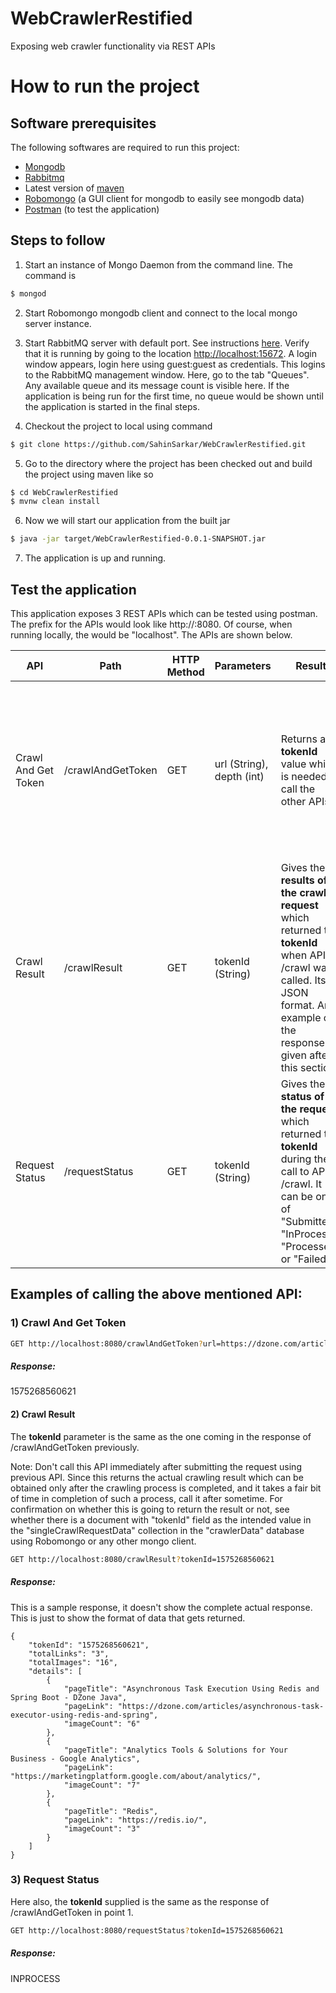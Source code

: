 # WebCrawlerRestified
Exposing web crawler functionality via REST APIs

# How to run the project

## Software prerequisites

The following softwares are required to run this project:

  - [Mongodb](https://docs.mongodb.com/manual/installation/)
  - [Rabbitmq](https://www.rabbitmq.com/download.html)
  - Latest version of [maven](https://maven.apache.org/install.html)
  - [Robomongo](https://robomongo.org/download) (a GUI client for mongodb to easily see mongodb data)
  - [Postman](https://www.getpostman.com/downloads/) (to test the application)

## Steps to follow

1) Start an instance of Mongo Daemon from the command line. The command is
```sh
$ mongod
```

2) Start Robomongo mongodb client and connect to the local mongo server instance.

3) Start RabbitMQ server with default port. See instructions [here](https://www.rabbitmq.com/download.html). Verify that it is running by going to the location [http://localhost:15672](http://localhost:15672/). A login window appears, login here using guest:guest as credentials. This logins to the RabbitMQ management window. Here, go to the tab "Queues". Any available queue and its message count is visible here. If the application is being run for the first time, no queue would be shown until the application is started in the final steps.

4) Checkout the project to local using command
```sh
$ git clone https://github.com/SahinSarkar/WebCrawlerRestified.git
```

5) Go to the directory where the project has been checked out and build the project using maven like so
```sh
$ cd WebCrawlerRestified
$ mvnw clean install
```

6) Now we will start our application from the built jar
```sh
$ java -jar target/WebCrawlerRestified-0.0.1-SNAPSHOT.jar
```

7) The application is up and running.

## Test the application

This application exposes 3 REST APIs which can be tested using postman. The prefix for the APIs would look like http://<hostname>:8080. Of course, when running locally, the <hostname> would be "localhost". The APIs are shown below.

| API | Path | HTTP Method | Parameters | Result | Side-effect |
| ------ | ------ | ------ | ------ | ------ | ------ |
| Crawl And Get Token | /crawlAndGetToken | GET | url (String), depth (int) | Returns a **tokenId** value which is needed to call the other APIs. | Starts a background process of crawling from the **url** parameter and crawls upto a depth of **depth** and persists the information to mongoDB collection "singleCrawlRequestData". This API puts a request on the message queue to be worked on later but returns immediately with the **tokenId** and does not block.|
| Crawl Result | /crawlResult | GET | tokenId (String) | Gives the **results of the crawl request** which returned the **tokenId** when API /crawl was called. Its in JSON format. An example of the response is given after this section. | |
| Request Status | /requestStatus | GET | tokenId (String) | Gives the **status of the request** which returned the **tokenId** during the call to API /crawl. It can be one of "Submitted", "InProcess", "Processed" or "Failed". | |

## Examples of calling the above mentioned API:
### 1) Crawl And Get Token

```sh 
GET http://localhost:8080/crawlAndGetToken?url=https://dzone.com/articles/asynchronous-task-executor-using-redis-and-spring&depth=1
```

##### Response:

1575268560621

#### 2) Crawl Result
The **tokenId** parameter is the same as the one coming in the response of /crawlAndGetToken previously. 

Note: Don't call this API immediately after submitting the request using previous API. Since this returns the actual crawling result which can be obtained only after the crawling process is completed, and it takes a fair bit of time in completion of such a process, call it after sometime. For confirmation on whether this is going to return the result or not, see whether there is a document with "tokenId" field as the intended value in the "singleCrawlRequestData" collection in the "crawlerData" database using Robomongo or any other mongo client.  

```sh 
GET http://localhost:8080/crawlResult?tokenId=1575268560621
```

##### Response:

This is a sample response, it doesn't show the complete actual response. This is just to show the format of data that gets returned.
	
	{
		"tokenId": "1575268560621",
		"totalLinks": "3",
		"totalImages": "16",
		"details": [
			{
				"pageTitle": "Asynchronous Task Execution Using Redis and Spring Boot - DZone Java",
				"pageLink": "https://dzone.com/articles/asynchronous-task-executor-using-redis-and-spring",
				"imageCount": "6"
			},
			{
				"pageTitle": "Analytics Tools & Solutions for Your Business - Google Analytics",
				"pageLink": "https://marketingplatform.google.com/about/analytics/",
				"imageCount": "7"
			},
			{
				"pageTitle": "Redis",
				"pageLink": "https://redis.io/",
				"imageCount": "3"
			}
		]
	}

### 3) Request Status
Here also, the **tokenId** supplied is the same as the response of /crawlAndGetToken in point 1.

```sh
GET http://localhost:8080/requestStatus?tokenId=1575268560621
```

##### Response:

INPROCESS